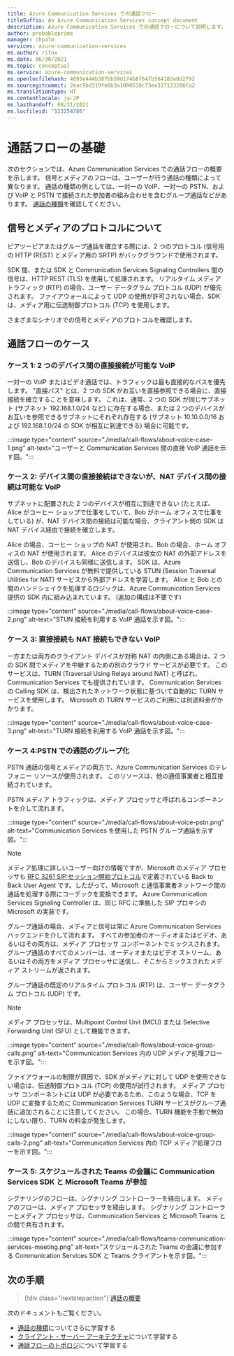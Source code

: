 ```yaml
---
title: Azure Communication Services での通話フロー
titleSuffix: An Azure Communication Services concept document
description: Azure Communication Services での通話フローについて説明します。
author: probableprime
manager: chpalm
services: azure-communication-services
ms.author: rifox
ms.date: 06/30/2021
ms.topic: conceptual
ms.service: azure-communication-services
ms.openlocfilehash: 4893e444b387bb59d174b8f64fb564182e8d2792
ms.sourcegitcommit: 2eac9bd319fb8b3a1080518c73ee337123286fa2
ms.translationtype: HT
ms.contentlocale: ja-JP
ms.lasthandoff: 08/31/2021
ms.locfileid: "123254786"
---
```

# <a name="call-flow-basics"></a>通話フローの基礎

次のセクションでは、Azure Communication Services での通話フローの概要を示します。 信号とメディアのフローは、ユーザーが行う通話の種類によって異なります。 通話の種類の例としては、一対一の VoIP、一対一の PSTN、および VoIP と PSTN で接続された参加者の組み合わせを含むグループ通話などがあります。 [通話の種類](./voice-video-calling/about-call-types.md)を確認してください。

## <a name="about-signaling-and-media-protocols"></a>信号とメディアのプロトコルについて

ピアツーピアまたはグループ通話を確立する際には、2 つのプロトコル (信号用の HTTP (REST) とメディア用の SRTP) がバックグラウンドで使用されます。

SDK 間、または SDK と Communication Services Signaling Controllers 間の信号は、HTTP REST (TLS) を使用して処理されます。 リアルタイム メディア トラフィック (RTP) の場合、ユーザー データグラム プロトコル (UDP) が優先されます。 ファイアウォールによって UDP の使用が許可されない場合、SDK は、メディア用に伝送制御プロトコル (TCP) を使用します。

さまざまなシナリオでの信号とメディアのプロトコルを確認します。

## <a name="call-flow-cases"></a>通話フローのケース

### <a name="case-1-voip-where-a-direct-connection-between-two-devices-is-possible"></a>ケース 1: 2 つのデバイス間の直接接続が可能な VoIP

一対一の VoIP またはビデオ通話では、トラフィックは最も直接的なパスを優先します。 "直接パス" とは、2 つの SDK がお互いを直接参照できる場合に、直接接続を確立することを意味します。 これは、通常、2 つの SDK が同じサブネット (サブネット 192.168.1.0/24 など) に存在する場合、または 2 つのデバイスがお互いを参照できるサブネットにそれぞれ存在する (サブネット 10.10.0.0/16 および 192.168.1.0/24 の SDK が相互に到達できる) 場合に可能です。

:::image type="content" source="./media/call-flows/about-voice-case-1.png" alt-text="ユーザーと Communication Services 間の直接 VoIP 通話を示す図。":::

### <a name="case-2-voip-where-a-direct-connection-between-devices-is-not-possible-but-where-connection-between-nat-devices-is-possible"></a>ケース 2: デバイス間の直接接続はできないが、NAT デバイス間の接続は可能な VoIP

サブネットに配置された 2 つのデバイスが相互に到達できない (たとえば、Alice がコーヒー ショップで仕事をしていて、Bob がホーム オフィスで仕事をしている) が、NAT デバイス間の接続は可能な場合、クライアント側の SDK は NAT デバイス経由で接続を確立します。

Alice の場合、コーヒー ショップの NAT が使用され、Bob の場合、ホーム オフィスの NAT が使用されます。 Alice のデバイスは彼女の NAT の外部アドレスを送信し、Bob のデバイスも同様に送信します。 SDK は、Azure Communication Services が無料で提供している STUN (Session Traversal Utilities for NAT) サービスから外部アドレスを学習します。 Alice と Bob との間のハンドシェイクを処理するロジックは、Azure Communication Services 提供の SDK 内に組み込まれています。 (追加の構成は不要です)

:::image type="content" source="./media/call-flows/about-voice-case-2.png" alt-text="STUN 接続を利用する VoIP 通話を示す図。":::

### <a name="case-3-voip-where-neither-a-direct-nor-nat-connection-is-possible"></a>ケース 3: 直接接続も NAT 接続もできない VoIP

一方または両方のクライアント デバイスが対称 NAT の内側にある場合は、2 つの SDK 間でメディアを中継するための別のクラウド サービスが必要です。 このサービスは、TURN (Traversal Using Relays around NAT) と呼ばれ、Communication Services でも提供されています。 Communication Services の Calling SDK は、検出されたネットワーク状態に基づいて自動的に TURN サービスを使用します。 Microsoft の TURN サービスのご利用には別途料金がかかります。

:::image type="content" source="./media/call-flows/about-voice-case-3.png" alt-text="TURN 接続を利用する VoIP 通話を示す図。":::

### <a name="case-4-group-calls-with-pstn"></a>ケース 4:PSTN での通話のグループ化

PSTN 通話の信号とメディアの両方で、Azure Communication Services のテレフォニー リソースが使用されます。 このリソースは、他の通信事業者と相互接続されています。

PSTN メディア トラフィックは、メディア プロセッサと呼ばれるコンポーネントを介して流れます。

:::image type="content" source="./media/call-flows/about-voice-pstn.png" alt-text="Communication Services を使用した PSTN グループ通話を示す図。":::

> [!NOTE]
> メディア処理に詳しいユーザー向けの情報ですが、Microsoft のメディア プロセッサも [RFC 3261 SIP:セッション開始プロトコル](https://tools.ietf.org/html/rfc3261)で定義されている Back to Back User Agent です。したがって、Microsoft と通信事業者ネットワーク間の通話を処理する際にコーデックを変換できます。 Azure Communication Services Signaling Controller は、同じ RFC に準拠した SIP プロキシの Microsoft の実装です。

グループ通話の場合、メディアと信号は常に Azure Communication Services バックエンドを介して流れます。 すべての参加者のオーディオまたはビデオ、あるいはその両方は、メディア プロセッサ コンポーネントでミックスされます。 グループ通話のすべてのメンバーは、オーディオまたはビデオ ストリーム、あるいはその両方をメディア プロセッサに送信し、そこからミックスされたメディア ストリームが返されます。

グループ通話の既定のリアルタイム プロトコル (RTP) は、ユーザー データグラム プロトコル (UDP) です。

> [!NOTE]
> メディア プロセッサは、Multipoint Control Unit (MCU) または Selective Forwarding Unit (SFU) として機能できます。

:::image type="content" source="./media/call-flows/about-voice-group-calls.png" alt-text="Communication Services 内の UDP メディア処理フローを示す図。":::

ファイアウォールの制限が原因で、SDK がメディアに対して UDP を使用できない場合は、伝送制御プロトコル (TCP) の使用が試行されます。 メディア プロセッサ コンポーネントには UDP が必要であるため、このような場合、TCP を UDP に変換するために Communication Services TURN サービスがグループ通話に追加されることに注意してください。 この場合、TURN 機能を手動で無効にしない限り、TURN の料金が発生します。

:::image type="content" source="./media/call-flows/about-voice-group-calls-2.png" alt-text="Communication Services 内の TCP メディア処理フローを示す図。":::

### <a name="case-5-communication-services-sdk-and-microsoft-teams-in-a-scheduled-teams-meeting"></a>ケース 5: スケジュールされた Teams の会議に Communication Services SDK と Microsoft Teams が参加

シグナリングのフローは、シグナリング コントローラーを経由します。 メディアのフローは、メディア プロセッサを経由します。 シグナリング コントローラーとメディア プロセッサは、Communication Services と Microsoft Teams との間で共有されます。

:::image type="content" source="./media/call-flows/teams-communication-services-meeting.png" alt-text="スケジュールされた Teams の会議に参加する Communication Services SDK と Teams クライアントを示す図。":::



## <a name="next-steps"></a>次の手順

> [!div class="nextstepaction"]
> [通話の概要](../quickstarts/voice-video-calling/getting-started-with-calling.md)

次のドキュメントもご覧ください。

- [通話の種類](../concepts/voice-video-calling/about-call-types.md)についてさらに学習する
- [クライアント - サーバー アーキテクチャ](./client-and-server-architecture.md)について学習する
- [通話フローのトポロジ](./detailed-call-flows.md)について学習する
